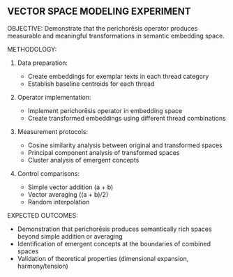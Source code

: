 VECTOR SPACE MODELING EXPERIMENT
--------------------------------

OBJECTIVE:
Demonstrate that the perichorēsis operator produces measurable and meaningful
transformations in semantic embedding space.

METHODOLOGY:
1. Data preparation:
   - Create embeddings for exemplar texts in each thread category
   - Establish baseline centroids for each thread

2. Operator implementation:
   - Implement perichorēsis operator in embedding space
   - Create transformed embeddings using different thread combinations

3. Measurement protocols:
   - Cosine similarity analysis between original and transformed spaces
   - Principal component analysis of transformed spaces
   - Cluster analysis of emergent concepts

4. Control comparisons:
   - Simple vector addition (a + b)
   - Vector averaging ((a + b)/2)
   - Random interpolation

EXPECTED OUTCOMES:
- Demonstration that perichorēsis produces semantically rich spaces
  beyond simple addition or averaging
- Identification of emergent concepts at the boundaries of combined spaces
- Validation of theoretical properties (dimensional expansion, harmony/tension)

